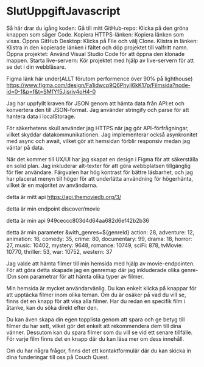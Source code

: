 # SlutUppgiftJavascript
Så här drar du igång koden:
Gå till mitt GitHub-repo:
Klicka på den gröna knappen som säger Code.
Kopiera HTTPS-länken:
Kopiera länken som visas.
Öppna GitHub Desktop:
Klicka på File och välj Clone.
Klistra in länken:
Klistra in den kopierade länken i fältet och döp projektet till valfritt namn.
Öppna projektet:
Använd Visual Studio Code för att öppna den klonade mappen.
Starta live-servern:
Kör projektet med hjälp av live-servern för att se det i din webbläsare.

Figma länk här under(ALLT förutom performence över 90% på lighthouse)
https://www.figma.com/design/Fa1idwcp9Q6Phyjl6kK17p/Filmsida?node-id=0-1&p=f&t=SMfYf5Jjsriv4oH4-0

Jag har uppfyllt kraven för JSON genom att hämta data från API:et och konvertera den till JSON-format. Jag använder stringify och parse för att hantera data i localStorage.

För säkerhetens skull använder jag HTTPS när jag gör API-förfrågningar, vilket skyddar datakommunikationen. Jag implementerar också asynkronitet med async och await, vilket gör att hemsidan förblir responsiv medan jag väntar på data.

När det kommer till UX/UI har jag skapat en design i Figma för att säkerställa en solid plan. Jag inkluderar alt-texter för att göra webbplatsen tillgänglig för fler användare. Färgvalen har hög kontrast för bättre läsbarhet, och jag har placerat menyn till höger för att underlätta användning för högerhänta, vilket är en majoritet av användarna.

detta är mitt api https://api.themoviedb.org/3/

detta är min endpoint discover/movie

detta är min api 949ceccc803d4d64aa682d6ef42b2b36

detta är min parameter &with_genres=${genreId}
    action: 28,
    adventure: 12,
    animation: 16,
    comedy: 35,
    crime: 80,
    documentary: 99,
    drama: 18,
    horror: 27,
    music: 10402,
    mystery: 9648,
    romance: 10749,
    sciFi: 878,
    tvMovie: 10770,
    thriller: 53,
    war: 10752,
    western: 37
    
Jag valde att hämta filmer till min hemsida med hjälp av movie-endpointen. För att göra detta skapade jag en genremap där jag inkluderade olika genre-ID:n som parametrar för att hämta olika typer av filmer.  

Min hemsida är mycket användarvänlig. Du kan enkelt klicka på knappar för att upptäcka filmer inom olika teman. Om du är osäker på vad du vill se, finns det en knapp för att visa alla filmer. Har du redan en specifik film i åtanke, kan du söka direkt efter den.

Du kan även skapa din egen topplista genom att spara och ge betyg till filmer du har sett, vilket gör det enkelt att rekommendera dem till dina vänner. Dessutom kan du spara filmer som du vill se vid ett senare tillfälle. För varje film finns det en knapp där du kan läsa mer om dess innehåll.

Om du har några frågor, finns det ett kontaktformulär där du kan skicka in dina funderingar till oss på Couch Quest.



